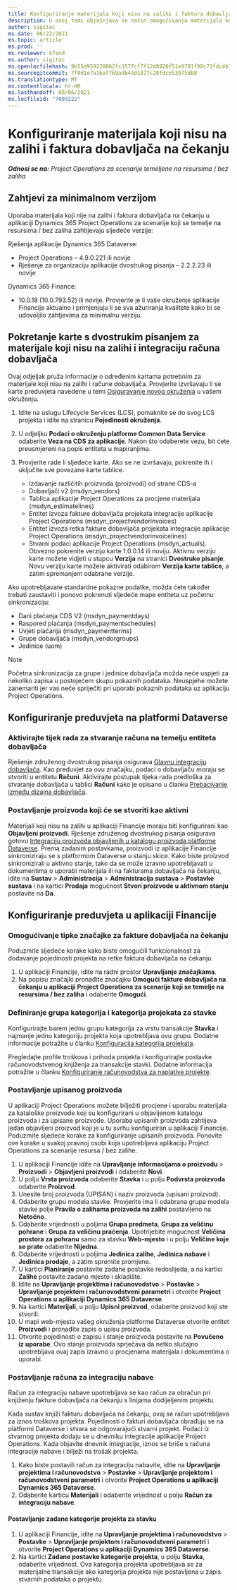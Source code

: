 ```yaml
---
title: Konfiguriranje materijala koji nisu na zalihi i faktura dobavljača na čekanju
description: U ovoj temi objašnjava se način omogućivanja materijala koji nije na zalihi i faktura dobavljača na čekanju.
author: sigitac
ms.date: 06/22/2021
ms.topic: article
ms.prod: ''
ms.reviewer: kfend
ms.author: sigitac
ms.openlocfilehash: 9b55d959228062fc3577cf7f12d8926f51e9791f98c73fdc4b78251312a8a77a
ms.sourcegitcommit: 7f8d1e7a16af769adb43d1877c28fdce53975db8
ms.translationtype: MT
ms.contentlocale: hr-HR
ms.lasthandoff: 08/06/2021
ms.locfileid: "7003222"
---
```

# <a name="configure-non-stocked-materials-and-pending-vendor-invoices"></a>Konfiguriranje materijala koji nisu na zalihi i faktura dobavljača na čekanju

_**Odnosi se na:** Project Operations za scenarije temeljene na resursima / bez zaliha_

## <a name="minimum-version-requirement"></a>Zahtjevi za minimalnom verzijom

Uporaba materijala koji nije na zalihi i faktura dobavljača na čekanju u aplikaciji Dynamics 365 Project Operations za scenarije koji se temelje na resursima / bez zaliha zahtijevaju sljedeće verzije:

Rješenja aplikacije Dynamics 365 Dataverse:

- Project Operations – 4.9.0.221 ili novije
- Rješenje za organizaciju aplikacije dvostrukog pisanja – 2.2.2.23 ili novije

Dynamics 365 Finance:
- 10.0.18 (10.0.793.52) ili novije. Provjerite je li vaše okruženje aplikacije Financije aktualno i primjenjuju li se sva ažuriranja kvalitete kako bi se udovoljilo zahtjevima za minimalnu verziju.

## <a name="run-dual-write-maps-for-non-stocked-materials-and-vendor-invoice-integration"></a>Pokretanje karte s dvostrukim pisanjem za materijale koji nisu na zalihi i integraciju računa dobavljača

Ovaj odjeljak pruža informacije o određenim kartama potrebnim za materijale koji nisu na zalihi i račune dobavljača. Provjerite izvršavaju li se karte preduvjeta navedene u temi [Osiguravanje novog okruženja](../environment/resource-provision-new-environment.md#run-project-operations-dual-write-maps) u vašem okruženju.

1. Idite na uslugu Lifecycle Services (LCS), pomaknite se do svog LCS projekta i idite na stranicu **Pojedinosti okruženja**.
2. U odjeljku **Podaci o okruženju platforme Common Data Service** odaberite **Veza na CDS za aplikacije**. Nakon što odaberete vezu, bit ćete preusmjereni na popis entiteta u mapiranjima.
3. Provjerite rade li sljedeće karte. Ako se ne izvršavaju, pokrenite ih i uključite sve povezane karte tablice.

    - Izdavanje različitih proizvoda (proizvodi) od strane CDS-a
    - Dobavljači v2 (msdyn_vendors)
    - Tablica aplikacije Project Operations za procjene materijala (msdyn_estimatelines)
    - Entitet izvoza fakture dobavljača projekata integracije aplikacije Project Operations (msdyn_projectvendorinvoices)
    - Entitet izvoza retka fakture dobavljača projekata integracije aplikacije Project Operations (msdyn_projectvendorinvoicelines)
    - Stvarni podaci aplikacije Project Operations (msdyn_actuals). Obvezno pokrenite verziju karte 1.0.0.14 ili noviju. Aktivnu verziju karte možete vidjeti u stupcu **Verzija** na stranici **Dvostruko pisanje**. Novu verziju karte možete aktivirati odabirom **Verzija karte tablice**, a zatim spremanjem odabrane verzije.

Ako upotrebljavate standardne pokazne podatke, možda ćete također trebati zaustaviti i ponovo pokrenuti sljedeće mape entiteta uz početnu sinkronizaciju:
  - Dani plaćanja CDS V2 (msdyn_paymentdays)
  - Raspored plaćanja (msdyn_paymentschedules)
  - Uvjeti plaćanja (msdyn_paymentterms)
  - Grupe dobavljača (msdyn_vendorgroups)
  - Jedinice (uom)

> [!NOTE]
> Početna sinkronizacija za grupe i jedinice dobavljača možda neće uspjeti za nekoliko zapisa u postojećem skupu pokaznih podataka. Neuspjehe možete zanemariti jer vas neće spriječiti pri uporabi pokaznih podataka uz aplikaciju Project Operations.

## <a name="configure-prerequisites-in-dataverse"></a>Konfiguriranje preduvjeta na platformi Dataverse

### <a name="activate-workflow-to-create-accounts-based-on-vendor-entity"></a>Aktivirajte tijek rada za stvaranje računa na temelju entiteta dobavljača

Rješenje združenog dvostrukog pisanja osigurava [Glavnu integraciju dobavljača](/dynamics365/fin-ops-core/dev-itpro/data-entities/dual-write/vendor-mapping). Kao preduvjet za ovu značajku, podaci o dobavljaču moraju se stvoriti u entitetu **Računi**. Aktivirajte postupak tijeka rada predloška za stvaranje dobavljača u tablici **Računi** kako je opisano u članku [Prebacivanje između dizajna dobavljača](/dynamics365/fin-ops-core/dev-itpro/data-entities/dual-write/vendor-switch).

### <a name="set-products-to-be-created-as-active"></a>Postavljanje proizvoda koji će se stvoriti kao aktivni

Materijali koji nisu na zalihi u aplikaciji Financije moraju biti konfigurirani kao **Objavljeni proizvodi**. Rješenje združenog dvostrukog pisanja osigurava gotovu [Integraciju proizvoda objavljenih u katalogu proizvoda platforme Dataverse](/dynamics365/fin-ops-core/dev-itpro/data-entities/dual-write/product-mapping). Prema zadanim postavkama, proizvodi iz aplikacije Financije sinkroniziraju se s platformom Dataverse u stanju skice. Kako biste proizvod sinkronizirali u aktivno stanje, tako da se može izravno upotrebljavati u dokumentima o uporabi materijala ili na fakturama dobavljača na čekanju, idite na **Sustav** > **Administracija** > **Administracija sustava** > **Postavke sustava** i na kartici **Prodaja** mogućnost **Stvori proizvode u aktivnom stanju** postavite na **Da**.

## <a name="configure-prerequisites-in-finance"></a>Konfiguriranje preduvjeta u aplikaciji Financije

### <a name="enable-the-feature-key-for-pending-vendor-invoices"></a>Omogućivanje tipke značajke za fakture dobavljača na čekanju

Poduzmite sljedeće korake kako biste omogućili funkcionalnost za dodavanje pojedinosti projekta na retke faktura dobavljača na čekanju.

1. U aplikaciji Financije, idite na radni prostor **Upravljanje značajkama**.
2. Na popisu značajki pronađite značajku **Omogući fakture dobavljača na čekanju u aplikaciji Project Operations za scenarije koji se temelje na resursima / bez zaliha** i odaberite **Omogući**.

### <a name="define-category-groups-and-project-categories-for-items"></a>Definiranje grupa kategorija i kategorija projekata za stavke

Konfigurirajte barem jednu grupu kategorija za vrstu transakcije **Stavka** i najmanje jednu kategoriju projekta koja upotrebljava ovu grupu. Dodatne informacije potražite u članku [Konfiguracija kategorija projekata](../project-accounting/configure-project-categories.md#category-groups).

Pregledajte profile troškova i prihoda projekta i konfigurirajte postavke računovodstvenog knjiženja za transakcije stavki. Dodatne informacija potražite u članku [Konfiguriranje računovodstva za naplative projekte](../project-accounting/configure-accounting-billable-projects.md).

### <a name="set-up-a-write-in-product"></a>Postavljanje upisanog proizvoda

U aplikaciji Project Operations možete bilježiti procjene i uporabu materijala za kataloške proizvode koji su konfigurirani u objavljenom katalogu proizvoda i za upisane proizvode. Uporaba upisanih proizvoda zahtijeva jedan objavljeni proizvod koji je u tu svrhu konfiguriran u aplikaciji Financije. Poduzmite sljedeće korake za konfiguriranje upisanih proizvoda. Ponovite ove korake u svakoj pravnoj osobi koja upotrebljava aplikaciju Project Operations za scenarije resursa / bez zalihe.

1. U aplikaciji Financije idite na **Upravljanje informacijama o proizvodu** > **Proizvodi** > **Objavljeni proizvodi** i odaberite **Novi**.
2. U polju **Vrsta proizvoda** odaberite **Stavka** i u polju **Podvrsta proizvoda** odaberite **Proizvod**.
3. Unesite broj proizvoda (UPISAN) i naziv proizvoda (upisani proizvod).
4. Odaberite grupu modela stavke. Provjerite ima li odabrana grupa modela stavke polje **Pravila o zalihama proizvoda na zalihi** postavljeno na **Netočno**.
5. Odaberite vrijednosti u poljima **Grupa predmeta**, **Grupa za veličinu pohrane** i **Grupa za veličinu praćenja**. Upotrijebite mogućnost **Veličina prostora za pohranu** samo za stavku **Web-mjesto** i u polju **Veličine koje se prate** odaberite **Nijedna**.
6. Odaberite vrijednosti u poljima **Jedinica zalihe**, **Jedinica nabave** i **Jedinica prodaje**, a zatim spremite promjene.
7. U kartici **Planiranje** postavite zadane postavke redoslijeda, a na kartici **Zalihe** postavite zadano mjesto i skladište.
8. Idite na **Upravljanje projektima i računovodstvo** > **Postavke** > **Upravljanje projektom i računovodstveni parametri** i otvorite **Project Operations u aplikaciji Dynamics 365 Dataverse**. 
9. Na kartici **Materijali**, u polju **Upisni proizvod**, odaberite proizvod koji ste stvorili.
10. U mapi web-mjesta vašeg okruženja platforme Dataverse otvorite entitet **Proizvodi** i pronađite zapis o upisu proizvoda. 
11. Otvorite pojedinosti o zapisu i stanje proizvoda postavite na **Povučeno iz uporabe**. Ovo stanje proizvoda sprječava da netko slučajno upotrebljava ovaj zapis izravno u procjenama materijala i dokumentima o uporabi.

### <a name="set-up-a-procurement-integration-account"></a>Postavljanje računa za integraciju nabave

Račun za integraciju nabave upotrebljava se kao račun za obračun pri knjiženju fakture dobavljača na čekanju s linijama dodijeljenim projektu.

Kada sustav knjiži fakturu dobavljača na čekanju, ovaj se račun upotrebljava za iznos troškova projekta. Pojedinosti o fakturi dobavljača obrađuju se na platformi Dataverse i stvara se odgovarajući stvarni projekt. Podaci iz stvarnog projekta dodaju se u dnevniku integracije aplikacije Project Operations. Kada objavite dnevnik integracije, iznos se briše s računa integracije nabave i bilježi na trošak projekta.

1. Kako biste postavili račun za integraciju nabavite, idite na **Upravljanje projektima i računovodstvo** > **Postavke** > **Upravljanje projektom i računovodstveni parametri** i otvorite **Project Operations u aplikaciji Dynamics 365 Dataverse**. 
2. Odaberite karticu **Materijali** i odaberite vrijednost u polju **Račun za integraciju nabave**.

#### <a name="set-up-project-category-defaults-for-an-item"></a>Postavljanje zadane kategorije projekta za stavku

1. U aplikaciji Financije, idite na **Upravljanje projektima i računovodstvo** > **Postavke** > **Upravljanje projektom i računovodstveni parametri** i otvorite **Project Operations u aplikaciji Dynamics 365 Dataverse**. 
2. Na kartici **Zadane postavke kategorije projekta**, u polju **Stavka**, odaberite vrijednost. Ova kategorija projekta upotrebljava se za materijalne transakcije ako kategorija projekta nije postavljena u zapis stvarnih podataka o projektu.
